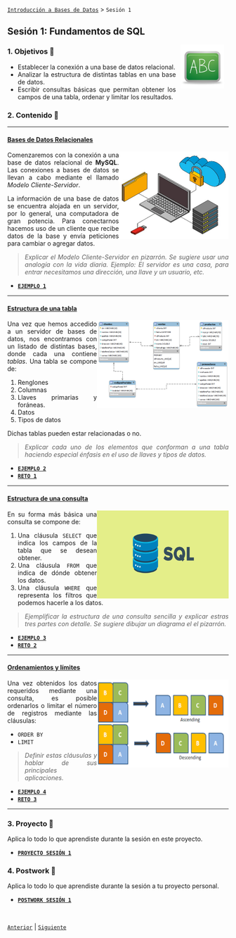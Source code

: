 [`Introducción a Bases de Datos`](../Readme.md) > `Sesión 1`

## Sesión 1: Fundamentos de SQL

<img src="../imagenes/pizarron.png" align="right" height="100" width="100" hspace="10">
<div style="text-align: justify;">

### 1. Objetivos :dart: 

- Establecer la conexión a una base de datos relacional.
- Analizar la estructura de distintas tablas en una base de datos.
- Escribir consultas básicas que permitan obtener los campos de una tabla, ordenar y limitar los resultados.  

### 2. Contenido :blue_book:

---

#### <ins>Bases de Datos Relacionales</ins>
<img src="imagenes/imagen1.jpg" align="right" height="200" width="250"> 

Comenzaremos con la conexión a una base de datos relacional de __MySQL__. Las conexiones a bases de datos se llevan a cabo mediante el llamado *Modelo Cliente-Servidor*.

La información de una base de datos se encuentra alojada en un servidor, por lo general, una computadora de gran potencia. Para conectarnos hacemos uso de un cliente que recibe datos de la base y envía peticiones para cambiar o agregar datos.

> *Explicar el Modelo Cliente-Servidor en pizarrón. Se sugiere usar una analogía con la vida diaria. Ejemplo: El servidor es una casa, para entrar necesitamos una dirección, una llave y un usuario, etc.*

- [**`EJEMPLO 1`**](Ejemplo01/Readme.md)

---

#### <ins>Estructura de una tabla</ins>
<img src="imagenes/imagen2.png" align="right" height="200" width="300"> 

Una vez que hemos accedido a un servidor de bases de datos, nos encontramos con un listado de distintas bases, donde cada una contiene *tablas*. Una tabla se compone de:

1. Renglones
1. Columnas
1. Llaves primarias y foráneas.
1. Datos
1. Tipos de datos

Dichas tablas pueden estar relacionadas o no.

> *Explicar cada uno de los elementos que conforman a una tabla haciendo especial énfasis en el uso de llaves y tipos de datos.*

- [**`EJEMPLO 2`**](Ejemplo02/Readme.md)
- [**`RETO 1`**](Reto01/Readme.md)

---

#### <ins>Estructura de una consulta</ins>
<img src="imagenes/imagen3.png" align="right" height="200" width="300">

En su forma más básica una consulta se compone de:

1. Una cláusula `SELECT` que indica los campos de la tabla que se desean obtener.
1. Una cláusula `FROM` que indica de dónde obtener los datos.
1. Una cláusula `WHERE` que representa los filtros que podemos hacerle a los datos.

> *Ejemplificar la estructura de una consulta sencilla y explicar estras tres partes con detalle. Se sugiere dibujar un diagrama el el pizarrón.*

- [**`EJEMPLO 3`**](Ejemplo03/Readme.md)
- [**`RETO 2`**](Reto02/Readme.md)

---

#### <ins>Ordenamientos y límites</ins>
<img src="imagenes/imagen4.png" align="right" height="200" width="300">

Una vez obtenidos los datos requeridos mediante una consulta, es posible ordenarlos o limitar el número de registros mediante las cláusulas:

- `ORDER BY`
- `LIMIT`

> *Definir estas cláusulas y hablar de sus principales aplicaciones.*

- [**`EJEMPLO 4`**](Ejemplo04/Readme.md)
- [**`RETO 3`**](Reto03/Readme.md)

---

### 3. Proyecto :hammer:

Aplica lo todo lo que aprendiste durante la sesión en este proyecto. 

- [**`PROYECTO SESIÓN 1`**](Proyecto/Readme.md)

### 4. Postwork :memo:
Aplica lo todo lo que aprendiste durante la sesión a tu proyecto personal.

- [**`POSTWORK SESIÓN 1`**](Postwork/Readme.md)

<br/>

[`Anterior`](../Readme.md) | [`Siguiente`](../Sesion-02/Readme.md)      

</div>
